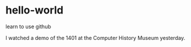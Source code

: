 # hello-world
learn to use github

I watched a demo of the 1401 at the Computer History Museum yesterday.
